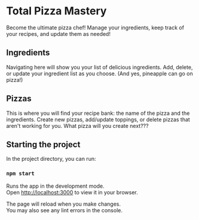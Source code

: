 # Total Pizza Mastery

Become the ultimate pizza chef! Manage your ingredients, keep track of your recipes, and update them as needed! 

## Ingredients
Navigating here will show you your list of delicious ingredients. Add, delete, or update your ingredient list as you choose. (And yes, pineapple can go on pizza!)

## Pizzas
This is where you will find your recipe bank: the name of the pizza and the ingredients. Create new pizzas, add/update toppings, or delete pizzas that aren't working for you. What pizza will you create next???

## Starting the project

In the project directory, you can run:

### `npm start`

Runs the app in the development mode.\
Open [http://localhost:3000](http://localhost:3000) to view it in your browser.

The page will reload when you make changes.\
You may also see any lint errors in the console.


